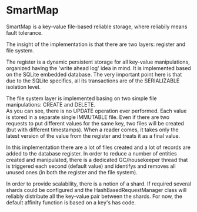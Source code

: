 # SmartMap
SmartMap is a key-value file-based reliable storage, where reliabily means fault tolerance.

The insight of the implementation is that there are two layers: register and file system.

The register is a dynamic persistent storage for all key-value manipulations, organized having the 'write ahead log' idea in mind. 
It is implemented based on the SQLite embedded database. The very important point here is that due to the SQLite specifics, 
all its transactions are of the SERIALIZABLE isolation level.

The file system layer is implemented basing on two simple file manipulations: CREATE and DELETE.  
As you can see, there is no UPDATE operation ever performed. Each value is stored in a separate single IMMUTABLE file.
Even if there are two requests to put different values for the same key, two files will be created (but with different timestamps).
When a reader comes, it takes only the latest version of the value from the register and treats it as a final value.

In this implementation there are a lot of files created and a lot of records are added to the database register.
In order to reduce a number of entities created and manipulated, there is a dedicated GC/housekeeper thread that is triggered 
each second (default value) and identifys and removes all unused ones (in both the register and the file system).

In order to provide scalability, there is a notion of a shard. If required several shards could be configured and the HashBasedRequestManager
class will reliably distribute all the key-value pair between the shards. For now, the default affinity function is based on a key's has code.
